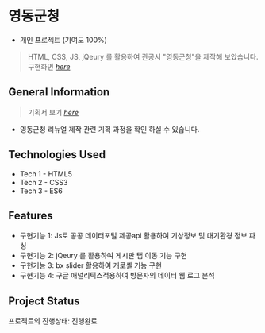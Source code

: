 # 영동군청
- 개인 프로젝트 (기여도 100%)
> HTML, CSS, JS, jQeury 를 활용하여 관공서 "영동군청"을 제작해 보았습니다.
> 구현화면 [_here_](https://parkcheonju.github.io/project/)

## General Information
> 기획서 보기 [_here_](https://github.com/parkcheonju/project/blob/dca0aec7aa1bacd46e95744238a7da3f30c79517/yd_project.pdf)
- 영동군청 리뉴얼 제작 관련 기획 과정을 확인 하실 수 있습니다.

## Technologies Used
<!-- 사용한 기술환경 -->
- Tech 1 - HTML5
- Tech 2 - CSS3
- Tech 3 - ES6

## Features
- 구현기능 1: Js로 공공 데이터포털 제공api 활용하여 기상정보 및 대기환경 정보 파싱
- 구현기능 2: jQeury 를 활용하여 게시판 탭 이동 기능 구현
- 구현기능 3: bx slider 활용하여 캐로셀 기능 구현
- 구현기능 4: 구글 애널리틱스적용하여 방문자의 데이터 웹 로그 분석

## Project Status
프로젝트의 진행상태: 진행완료
